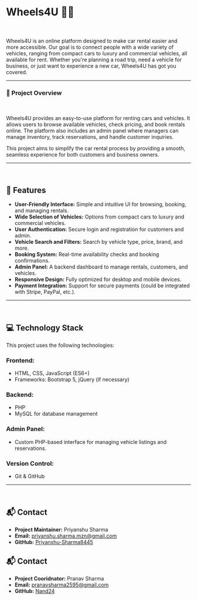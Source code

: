 <h1>Wheels4U 🚗💨</h1><br><br>
Wheels4U is an online platform designed to make car rental easier and more accessible. Our goal is to connect people with a wide variety of vehicles, ranging from compact cars to luxury and commercial vehicles, all available for rent. Whether you're planning a road trip, need a vehicle for business, or just want to experience a new car, Wheels4U has got you covered.
<hr>

<h3>🚀 Project Overview</h3>
<br><br>
Wheels4U provides an easy-to-use platform for renting cars and vehicles. It allows users to browse available vehicles, check pricing, and book rentals online. The platform also includes an admin panel where managers can manage inventory, track reservations, and handle customer inquiries.

This project aims to simplify the car rental process by providing a smooth, seamless experience for both customers and business owners.


<hr>
<br>

<h2>🌟 Features</h2>
<ul>
  <li><strong>User-Friendly Interface:</strong> Simple and intuitive UI for browsing, booking, and managing rentals.</li>
  <li><strong>Wide Selection of Vehicles:</strong> Options from compact cars to luxury and commercial vehicles.</li>
  <li><strong>User Authentication:</strong> Secure login and registration for customers and admin.</li>
  <li><strong>Vehicle Search and Filters:</strong> Search by vehicle type, price, brand, and more.</li>
  <li><strong>Booking System:</strong> Real-time availability checks and booking confirmations.</li>
  <li><strong>Admin Panel:</strong> A backend dashboard to manage rentals, customers, and vehicles.</li>
  <li><strong>Responsive Design:</strong> Fully optimized for desktop and mobile devices.</li>
  <li><strong>Payment Integration:</strong> Support for secure payments (could be integrated with Stripe, PayPal, etc.).</li>
</ul>
<hr>
<br>
<h2>💻 Technology Stack</h2>
<p>This project uses the following technologies:</p>

<h3>Frontend:</h3>
<ul>
  <li>HTML, CSS, JavaScript (ES6+)</li>
  <li>Frameworks: Bootstrap 5, jQuery (if necessary)</li>
</ul>

<h3>Backend:</h3>
<ul>
  <li>PHP</li>
  <li>MySQL for database management</li>
</ul>

<h3>Admin Panel:</h3>
<ul>
  <li>Custom PHP-based interface for managing vehicle listings and reservations.</li>
</ul>

<h3>Version Control:</h3>
<ul>
  <li>Git & GitHub</li>
</ul>


<hr>
<br>

<h2>📬 Contact</h2>
<ul>
  <li><strong>Project Maintainer:</strong> Priyanshu Sharma</li>
  <li><strong>Email:</strong> <a href="priyanshu.sharma.mzn@gmail.com">priyanshu.sharma.mzn@gmail.com</a></li>
  <li><strong>GitHub:</strong> <a href="https://github.com/Priyanshu-Sharma8445" target="_blank">Priyanshu-Sharma8445</a></li>
</ul>
<h2>📬 Contact</h2>
<ul>
  <li><strong>Project Cooridnator:</strong> Pranav Sharma</li>
  <li><strong>Email:</strong> <a href="pranavsharma2595@gmail.com">pranavsharma2595@gmail.com</a></li>
  <li><strong>GitHub:</strong> <a href="https://github.com/Nand24" target="_blank">Nand24</a></li>
</ul>
